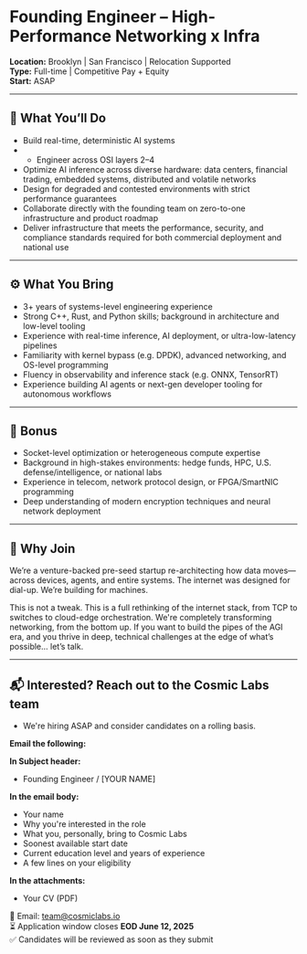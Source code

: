 # Founding Engineer – High-Performance Networking x Infra
**Location:** Brooklyn | San Francisco | Relocation Supported  
**Type:** Full-time | Competitive Pay + Equity  
**Start:** ASAP  

---

## 🧠 What You’ll Do  
- Build real-time, deterministic AI systems
- - Engineer across OSI layers 2–4
- Optimize AI inference across diverse hardware: data centers, financial trading, embedded systems, distributed and volatile networks  
- Design for degraded and contested environments with strict performance guarantees  
- Collaborate directly with the founding team on zero-to-one infrastructure and product roadmap  
- Deliver infrastructure that meets the performance, security, and compliance standards required for both commercial deployment and national use  

---

## ⚙️ What You Bring  
- 3+ years of systems-level engineering experience  
- Strong C++, Rust, and Python skills; background in architecture and low-level tooling  
- Experience with real-time inference, AI deployment, or ultra-low-latency pipelines  
- Familiarity with kernel bypass (e.g. DPDK), advanced networking, and OS-level programming  
- Fluency in observability and inference stack (e.g. ONNX, TensorRT)  
- Experience building AI agents or next-gen developer tooling for autonomous workflows  

---

## 🧩 Bonus  
- Socket-level optimization or heterogeneous compute expertise  
- Background in high-stakes environments: hedge funds, HPC, U.S. defense/intelligence, or national labs  
- Experience in telecom, network protocol design, or FPGA/SmartNIC programming  
- Deep understanding of modern encryption techniques and neural network deployment  

---

## 🚀 Why Join  
We’re a venture-backed pre-seed startup re-architecting how data moves—across devices, agents, and entire systems. The internet was designed for dial-up. We’re building for machines.

This is not a tweak. This is a full rethinking of the internet stack, from TCP to switches to cloud-edge orchestration. We're completely transforming networking, from the bottom up. If you want to build the pipes of the AGI era, and you thrive in deep, technical challenges at the edge of what’s possible... let’s talk.

---
## 📬 Interested? Reach out to the Cosmic Labs team
- We're hiring ASAP and consider candidates on a rolling basis. 

**Email the following:**

**In Subject header:**
- Founding Engineer / [YOUR NAME]

**In the email body:**
- Your name  
- Why you're interested in the role
- What you, personally, bring to Cosmic Labs
- Soonest available start date  
- Current education level and years of experience
- A few lines on your eligibility  

**In the attachments:**
- Your CV (PDF)  

📩 Email: [team@cosmiclabs.io](mailto:team@cosmiclabs.io)  
⏳ Application window closes **EOD June 12, 2025**  
✅ Candidates will be reviewed as soon as they submit  
